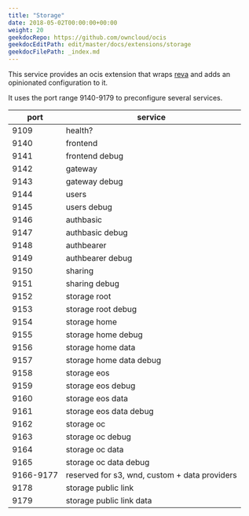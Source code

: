 ```yaml
---
title: "Storage"
date: 2018-05-02T00:00:00+00:00
weight: 20
geekdocRepo: https://github.com/owncloud/ocis
geekdocEditPath: edit/master/docs/extensions/storage
geekdocFilePath: _index.md
---
```


This service provides an ocis extension that wraps [reva](https://github.com/cs3org/reva/) and adds an opinionated configuration to it.

It uses the port range 9140-9179 to preconfigure several services.

| port      | service                                       |
|-----------|-----------------------------------------------|
| 9109      | health?                                       |
| 9140      | frontend                                      |
| 9141      | frontend debug                                |
| 9142      | gateway                                       |
| 9143      | gateway debug                                 |
| 9144      | users                                         |
| 9145      | users debug                                   |
| 9146      | authbasic                                     |
| 9147      | authbasic debug                               |
| 9148      | authbearer                                    |
| 9149      | authbearer debug                              |
| 9150      | sharing                                       |
| 9151      | sharing debug                                 |
| 9152      | storage root                                  |
| 9153      | storage root debug                            |
| 9154      | storage home                                  |
| 9155      | storage home debug                            |
| 9156      | storage home data                             |
| 9157      | storage home data debug                       |
| 9158      | storage eos                                   |
| 9159      | storage eos debug                             |
| 9160      | storage eos data                              |
| 9161      | storage eos data debug                        |
| 9162      | storage oc                                    |
| 9163      | storage oc debug                              |
| 9164      | storage oc data                               |
| 9165      | storage oc data debug                         |
| 9166-9177 | reserved for s3, wnd, custom + data providers |
| 9178      | storage public link                           |
| 9179      | storage public link data                      |